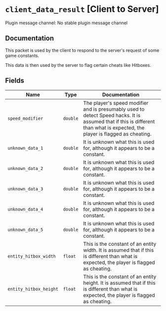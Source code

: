 # `client_data_result` [Client to Server]
Plugin message channel: No stable plugin message channel

## Documentation
This packet is used by the client to respond to the server's request of some game constants.

This data is then used by the server to flag certain cheats like Hitboxes.


## Fields
| Name | Type | Documentation |
| ---- | ---- | ------------- |
| `speed_modifier` | `double` | The player's speed modifier and is presumably used to detect Speed hacks. It is assumed that if this is different than what is expected, the player is flagged as cheating. |
| `unknown_data_1` | `double` | It is unknown what this is used for, although it appears to be a constant. |
| `unknown_data_2` | `double` | It is unknown what this is used for, although it appears to be a constant. |
| `unknown_data_3` | `double` | It is unknown what this is used for, although it appears to be a constant. |
| `unknown_data_4` | `double` | It is unknown what this is used for, although it appears to be a constant. |
| `unknown_data_5` | `double` | It is unknown what this is used for, although it appears to be a constant. |
| `entity_hitbox_width` | `float` | This is the constant of an entity width. It is assumed that if this is different than what is expected, the player is flagged as cheating. |
| `entity_hitbox_height` | `float` | This is the constant of an entity height. It is assumed that if this is different than what is expected, the player is flagged as cheating. |
